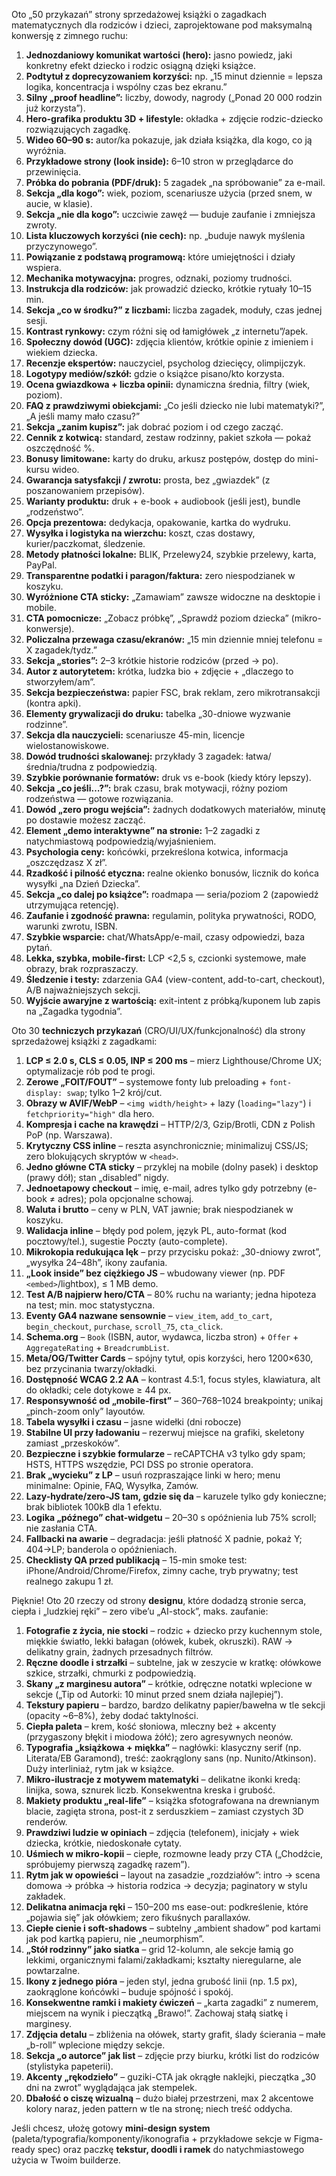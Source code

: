 Oto „50 przykazań” strony sprzedażowej książki o zagadkach matematycznych dla rodziców i dzieci, zaprojektowane pod maksymalną konwersję z zimnego ruchu:

1. **Jednozdaniowy komunikat wartości (hero):** jasno powiedz, jaki konkretny efekt dziecko i rodzic osiągną dzięki książce.
2. **Podtytuł z doprecyzowaniem korzyści:** np. „15 minut dziennie = lepsza logika, koncentracja i wspólny czas bez ekranu.”
3. **Silny „proof headline”:** liczby, dowody, nagrody („Ponad 20 000 rodzin już korzysta”).
4. **Hero-grafika produktu 3D + lifestyle:** okładka + zdjęcie rodzic-dziecko rozwiązujących zagadkę.
5. **Wideo 60–90 s:** autor/ka pokazuje, jak działa książka, dla kogo, co ją wyróżnia.
6. **Przykładowe strony (look inside):** 6–10 stron w przeglądarce do przewinięcia.
7. **Próbka do pobrania (PDF/druk):** 5 zagadek „na spróbowanie” za e-mail.
8. **Sekcja „dla kogo”:** wiek, poziom, scenariusze użycia (przed snem, w aucie, w klasie).
9. **Sekcja „nie dla kogo”:** uczciwie zawęź — buduje zaufanie i zmniejsza zwroty.
10. **Lista kluczowych korzyści (nie cech):** np. „buduje nawyk myślenia przyczynowego”.
11. **Powiązanie z podstawą programową:** które umiejętności i działy wspiera.
12. **Mechanika motywacyjna:** progres, odznaki, poziomy trudności.
13. **Instrukcja dla rodziców:** jak prowadzić dziecko, krótkie rytuały 10–15 min.
14. **Sekcja „co w środku?” z liczbami:** liczba zagadek, moduły, czas jednej sesji.
15. **Kontrast rynkowy:** czym różni się od łamigłówek „z internetu”/apek.
16. **Społeczny dowód (UGC):** zdjęcia klientów, krótkie opinie z imieniem i wiekiem dziecka.
17. **Recenzje ekspertów:** nauczyciel, psycholog dziecięcy, olimpijczyk.
18. **Logotypy mediów/szkół:** gdzie o książce pisano/kto korzysta.
19. **Ocena gwiazdkowa + liczba opinii:** dynamiczna średnia, filtry (wiek, poziom).
20. **FAQ z prawdziwymi obiekcjami:** „Co jeśli dziecko nie lubi matematyki?”, „A jeśli mamy mało czasu?”
21. **Sekcja „zanim kupisz”:** jak dobrać poziom i od czego zacząć.
22. **Cennik z kotwicą:** standard, zestaw rodzinny, pakiet szkoła — pokaż oszczędność %.
23. **Bonusy limitowane:** karty do druku, arkusz postępów, dostęp do mini-kursu wideo.
24. **Gwarancja satysfakcji / zwrotu:** prosta, bez „gwiazdek” (z poszanowaniem przepisów).
25. **Warianty produktu:** druk + e-book + audiobook (jeśli jest), bundle „rodzeństwo”.
26. **Opcja prezentowa:** dedykacja, opakowanie, kartka do wydruku.
27. **Wysyłka i logistyka na wierzchu:** koszt, czas dostawy, kurier/paczkomat, śledzenie.
28. **Metody płatności lokalne:** BLIK, Przelewy24, szybkie przelewy, karta, PayPal.
29. **Transparentne podatki i paragon/faktura:** zero niespodzianek w koszyku.
30. **Wyróżnione CTA sticky:** „Zamawiam” zawsze widoczne na desktopie i mobile.
31. **CTA pomocnicze:** „Zobacz próbkę”, „Sprawdź poziom dziecka” (mikro-konwersje).
32. **Policzalna przewaga czasu/ekranów:** „15 min dziennie mniej telefonu = X zagadek/tydz.”
33. **Sekcja „stories”:** 2–3 krótkie historie rodziców (przed → po).
34. **Autor z autorytetem:** krótka, ludzka bio + zdjęcie + „dlaczego to stworzyłem/am”.
35. **Sekcja bezpieczeństwa:** papier FSC, brak reklam, zero mikrotransakcji (kontra apki).
36. **Elementy grywalizacji do druku:** tabelka „30-dniowe wyzwanie rodzinne”.
37. **Sekcja dla nauczycieli:** scenariusze 45-min, licencje wielostanowiskowe.
38. **Dowód trudności skalowanej:** przykłady 3 zagadek: łatwa/średnia/trudna z podpowiedzią.
39. **Szybkie porównanie formatów:** druk vs e-book (kiedy który lepszy).
40. **Sekcja „co jeśli…?”:** brak czasu, brak motywacji, różny poziom rodzeństwa — gotowe rozwiązania.
41. **Dowód „zero progu wejścia”:** żadnych dodatkowych materiałów, minutę po dostawie możesz zacząć.
42. **Element „demo interaktywne” na stronie:** 1–2 zagadki z natychmiastową podpowiedzią/wyjaśnieniem.
43. **Psychologia ceny:** końcówki, przekreślona kotwica, informacja „oszczędzasz X zł”.
44. **Rzadkość i pilność etyczna:** realne okienko bonusów, licznik do końca wysyłki „na Dzień Dziecka”.
45. **Sekcja „co dalej po książce”:** roadmapa — seria/poziom 2 (zapowiedź utrzymująca retencję).
46. **Zaufanie i zgodność prawna:** regulamin, polityka prywatności, RODO, warunki zwrotu, ISBN.
47. **Szybkie wsparcie:** chat/WhatsApp/e-mail, czasy odpowiedzi, baza pytań.
48. **Lekka, szybka, mobile-first:** LCP <2,5 s, czcionki systemowe, małe obrazy, brak rozpraszaczy.
49. **Śledzenie i testy:** zdarzenia GA4 (view-content, add-to-cart, checkout), A/B najważniejszych sekcji.
50. **Wyjście awaryjne z wartością:** exit-intent z próbką/kuponem lub zapis na „Zagadka tygodnia”.

Oto 30 **techniczych przykazań** (CRO/UI/UX/funkcjonalność) dla strony sprzedażowej książki z zagadkami:

1. **LCP ≤ 2.0 s, CLS ≤ 0.05, INP ≤ 200 ms** – mierz Lighthouse/Chrome UX; optymalizacje rób pod te progi.
2. **Zerowe „FOIT/FOUT”** – systemowe fonty lub preloading + `font-display: swap`; tylko 1–2 krój/cut.
3. **Obrazy w AVIF/WebP** – `<img width/height>` + lazy (`loading="lazy"`) i `fetchpriority="high"` dla hero.
4. **Kompresja i cache na krawędzi** – HTTP/2/3, Gzip/Brotli, CDN z Polish PoP (np. Warszawa).
5. **Krytyczny CSS inline** – reszta asynchronicznie; minimalizuj CSS/JS; zero blokujących skryptów w `<head>`.
6. **Jedno główne CTA sticky** – przyklej na mobile (dolny pasek) i desktop (prawy dół); stan „disabled” nigdy.
7. **Jednoetapowy checkout** – imię, e-mail, adres tylko gdy potrzebny (e-book ≠ adres); pola opcjonalne schowaj.
9. **Waluta i brutto** – ceny w PLN, VAT jawnie; brak niespodzianek w koszyku.
10. **Walidacja inline** – błędy pod polem, język PL, auto-format (kod pocztowy/tel.), sugestie Poczty (auto-complete).
11. **Mikrokopia redukująca lęk** – przy przycisku pokaż: „30-dniowy zwrot”, „wysyłka 24–48h”, ikony zaufania.
12. **„Look inside” bez ciężkiego JS** – wbudowany viewer (np. PDF `<embed>`/lightbox), ≤ 1 MB demo.
13. **Test A/B najpierw hero/CTA** – 80% ruchu na warianty; jedna hipoteza na test; min. moc statystyczna.
15. **Eventy GA4 nazwane sensownie** – `view_item`, `add_to_cart`, `begin_checkout`, `purchase`, `scroll_75`, `cta_click`.
17. **Schema.org** – `Book` (ISBN, autor, wydawca, liczba stron) + `Offer` + `AggregateRating` + `BreadcrumbList`.
18. **Meta/OG/Twitter Cards** – spójny tytuł, opis korzyści, hero 1200×630, bez przycinania twarzy/okładki.
19. **Dostępność WCAG 2.2 AA** – kontrast 4.5:1, focus styles, klawiatura, alt do okładki; cele dotykowe ≥ 44 px.
20. **Responsywność od „mobile-first”** – 360–768–1024 breakpointy; unikaj „pinch-zoom only” layoutów.
21. **Tabela wysyłki i czasu** – jasne widełki (dni robocze)
24. **Stabilne UI przy ładowaniu** – rezerwuj miejsce na grafiki, skeletony zamiast „przeskoków”.
25. **Bezpieczne i szybkie formularze** – reCAPTCHA v3 tylko gdy spam; HSTS, HTTPS wszędzie, PCI DSS po stronie operatora.
26. **Brak „wycieku” z LP** – usuń rozpraszające linki w hero; menu minimalne: Opinie, FAQ, Wysyłka, Zamów.
27. **Lazy-hydrate/zero-JS tam, gdzie się da** – karuzele tylko gdy konieczne; brak bibliotek 100kB dla 1 efektu.
28. **Logika „późnego” chat-widgetu** – 20–30 s opóźnienia lub 75% scroll; nie zasłania CTA.
29. **Fallbacki na awarie** – degradacja: jeśli płatność X padnie, pokaż Y; 404→LP; banderola o opóźnieniach.
30. **Checklisty QA przed publikacją** – 15-min smoke test: iPhone/Android/Chrome/Firefox, zimny cache, tryb prywatny; test realnego zakupu 1 zł.

Pięknie! Oto 20 rzeczy od strony **designu**, które dodadzą stronie serca, ciepła i „ludzkiej ręki” – zero vibe’u „AI-stock”, maks. zaufanie:

1. **Fotografie z życia, nie stocki** – rodzic + dziecko przy kuchennym stole, miękkie światło, lekki bałagan (ołówek, kubek, okruszki). RAW → delikatny grain, żadnych przesadnych filtrów.
2. **Ręczne doodle i strzałki** – subtelne, jak w zeszycie w kratkę: ołówkowe szkice, strzałki, chmurki z podpowiedzią.
3. **Skany „z marginesu autora”** – krótkie, odręczne notatki wplecione w sekcje („Tip od Autorki: 10 minut przed snem działa najlepiej”).
4. **Tekstury papieru** – bardzo, bardzo delikatny papier/bawełna w tle sekcji (opacity ~6–8%), żeby dodać taktylności.
5. **Ciepła paleta** – krem, kość słoniowa, mleczny beż + akcenty (przygaszony błękit i miodowa żółć); zero agresywnych neonów.
6. **Typografia „książkowa + miękka”** – nagłówki: klasyczny serif (np. Literata/EB Garamond), treść: zaokrąglony sans (np. Nunito/Atkinson). Duży interliniaż, rytm jak w książce.
7. **Mikro-ilustracje z motywem matematyki** – delikatne ikonki kredą: linijka, sowa, sznurek liczb. Konsekwentna kreska i grubość.
8. **Makiety produktu „real-life”** – książka sfotografowana na drewnianym blacie, zagięta strona, post-it z serduszkiem – zamiast czystych 3D renderów.
9. **Prawdziwi ludzie w opiniach** – zdjęcia (telefonem), inicjały + wiek dziecka, krótkie, niedoskonałe cytaty.
10. **Uśmiech w mikro-kopii** – ciepłe, rozmowne leady przy CTA („Chodźcie, spróbujemy pierwszą zagadkę razem”).
11. **Rytm jak w opowieści** – layout na zasadzie „rozdziałów”: intro → scena domowa → próbka → historia rodzica → decyzja; paginatory w stylu zakładek.
12. **Delikatna animacja ręki** – 150–200 ms ease-out: podkreślenie, które „pojawia się” jak ołówkiem; zero fikuśnych parallaxów.
13. **Ciepłe cienie i soft-shadows** – subtelny „ambient shadow” pod kartami jak pod kartką papieru, nie „neumorphism”.
14. **„Stół rodzinny” jako siatka** – grid 12-kolumn, ale sekcje łamią go lekkimi, organicznymi falami/zakładkami; kształty nieregularne, ale powtarzalne.
15. **Ikony z jednego pióra** – jeden styl, jedna grubość linii (np. 1.5 px), zaokrąglone końcówki – buduje spójność i spokój.
16. **Konsekwentne ramki i makiety ćwiczeń** – „karta zagadki” z numerem, miejscem na wynik i pieczątką „Brawo!”. Zachowaj stałą siatkę i marginesy.
17. **Zdjęcia detalu** – zbliżenia na ołówek, starty grafit, ślady ścierania – małe „b-roll” wplecione między sekcje.
18. **Sekcja „o autorce” jak list** – zdjęcie przy biurku, krótki list do rodziców (stylistyka papeterii).
19. **Akcenty „rękodzieło”** – guziki-CTA jak okrągłe naklejki, pieczątka „30 dni na zwrot” wyglądająca jak stempelek.
20. **Dbałość o ciszę wizualną** – dużo białej przestrzeni, max 2 akcentowe kolory naraz, jeden pattern w tle na stronę; niech treść oddycha.

Jeśli chcesz, ułożę gotowy **mini-design system** (paleta/typografia/komponenty/ikonografia + przykładowe sekcje w Figma-ready spec) oraz paczkę **tekstur, doodli i ramek** do natychmiastowego użycia w Twoim builderze.


